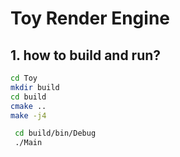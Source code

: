 # Toy Render Engine

## 1. how to build and run?
   ```bash
   cd Toy
   mkdir build
   cd build
   cmake ..
   make -j4
   ```

   ```bash
    cd build/bin/Debug
    ./Main
   ```